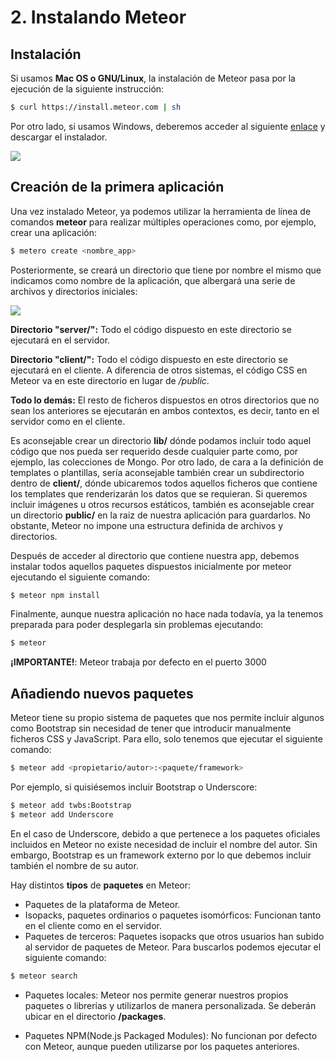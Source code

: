 # 2. Instalando Meteor

## Instalación

Si usamos **Mac OS o GNU/Linux**, la instalación de Meteor pasa por la ejecución de la siguiente instrucción:
```bash
$ curl https://install.meteor.com | sh
```
Por otro lado, si usamos Windows, deberemos acceder al siguiente [enlace](https://www.meteor.com/install) y descargar el instalador.

![](http://i.imgur.com/aux89yw.png)

## Creación de la primera aplicación
Una vez instalado Meteor, ya podemos utilizar la herramienta de línea de comandos **meteor** para realizar múltiples operaciones como, por ejemplo, crear una aplicación:

```bash
$ metero create <nombre_app>
```

Posteriormente, se creará un directorio que tiene por nombre el mismo que indicamos como nombre de la aplicación, que albergará una serie de archivos y directorios iniciales:

![](http://i.imgur.com/zQupCvg.png)

**Directorio "server/":** Todo el código dispuesto en este directorio se ejecutará en el servidor.

**Directorio "client/":** Todo el código dispuesto en este directorio se ejecutará en el cliente. A diferencia de otros sistemas, el código CSS en Meteor va en este directorio en lugar de */public*.

**Todo lo demás:** El resto de ficheros dispuestos en otros directorios que no sean los anteriores se ejecutarán en ambos contextos, es decir, tanto en el servidor como en el cliente.

Es aconsejable crear un directorio **lib/** dónde podamos incluir todo aquel código que nos pueda ser requerido desde cualquier parte como, por ejemplo, las colecciones de Mongo.
Por otro lado, de cara a la definición de templates o plantillas, sería aconsejable también crear un subdirectorio dentro de **client/**, dónde ubicaremos todos aquellos ficheros que contiene los templates que renderizarán los datos que se requieran.
Si queremos incluir imágenes u otros recursos estáticos, también es aconsejable crear un directorio **public/** en la raiz de nuestra aplicación para guardarlos.
No obstante, Meteor no impone una estructura definida de archivos y directorios.


Después de acceder al directorio que contiene nuestra app, debemos instalar todos aquellos paquetes dispuestos inicialmente por meteor ejecutando el siguiente comando:

```bash
$ meteor npm install
```

Finalmente, aunque nuestra aplicación no hace nada todavía, ya la tenemos preparada para poder desplegarla sin problemas ejecutando:

```bash
$ meteor
```

**¡IMPORTANTE!**:
Meteor trabaja por defecto en el puerto 3000

## Añadiendo nuevos paquetes
Meteor tiene su propio sistema de paquetes que nos permite incluir algunos como Bootstrap sin necesidad de tener que introducir manualmente ficheros CSS y JavaScript.
Para ello, solo tenemos que ejecutar el siguiente comando:

```bash
$ meteor add <propietario/autor>:<paquete/framework>
```
 Por ejemplo, si quisiésemos incluir Bootstrap o Underscore:

 ```bash
 $ meteor add twbs:Bootstrap
 $ meteor add Underscore
 ```

 En el caso de Underscore, debido a que pertenece a los paquetes oficiales incluidos en Meteor no existe necesidad de incluir el nombre del autor. Sin embargo, Bootstrap es un framework externo por lo que debemos incluir también el nombre de su autor.

 Hay distintos **tipos** de **paquetes** en Meteor:
 - Paquetes de la plataforma de Meteor.
 - Isopacks, paquetes ordinarios o paquetes isomórficos: Funcionan tanto en el cliente como en el servidor.
 - Paquetes de terceros: Paquetes isopacks que otros usuarios han subido al servidor de paquetes de Meteor. Para buscarlos podemos ejecutar el siguiente comando:

 ```bash
 $ meteor search
 ```
 - Paquetes locales: Meteor nos permite generar nuestros propios paquetes o librerías y utilizarlos de manera personalizada. Se deberán ubicar en el directorio **/packages**.

 - Paquetes NPM(Node.js Packaged Modules): No funcionan por defecto con Meteor, aunque pueden utilizarse por los paquetes anteriores.
